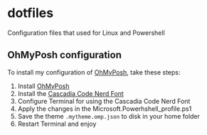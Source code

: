 # dotfiles
Configuration files that used for Linux and Powershell

## OhMyPosh configuration

To install my configuration of [OhMyPosh](https://ohmyposh.dev), take these steps:

1. Install [OhMyPosh](https://ohmyposh.dev)
2. Install the [Cascadia Code Nerd Font](https://www.nerdfonts.com/font-downloads)
3. Configure Terminal for using the Cascadia Code Nerd Font
4. Apply the changes in the Microsoft.Powerhshell_profile.ps1 
5. Save the theme `.mytheme.omp.json` to disk in your home folder
6. Restart Terminal and enjoy
